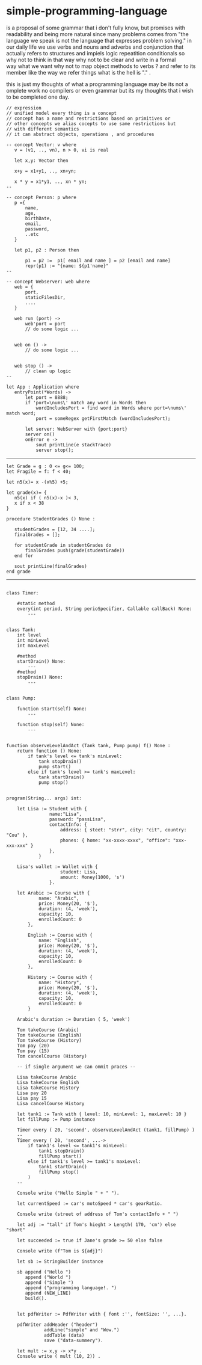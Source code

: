 # simple-programming-language

is a proposal of some grammar that i don't fully know,
but promises with readability and being more natural
since many problems comes from 
"the language we speak is not the language that expresses problem solving."
in our daily life we use verbs and nouns and adverbs and conjunction
that actually refers to structures and impiels
  logic
  repeatition 
  conditionals
 so why not to think in that way why not to be clear and write in a formal\
 way what we want
 why not to map object methods to verbs ?
 and refer to its member like the way we refer things what is the hell is "." .
 
 this is just my thoughts of what a programming language may be
 its not a omplete work no compilers or even grammar but its my thoughts that i wish
 to be completed one day.
 
 
 ```
// expression
// unified model every thing is a concept
// concept has a name and restrictions based on primitives or 
// other concepts we alias cocepts to use same restrictions but
// with different semantics
// it can abstract objects, operations , and procedures

-- concept Vector: v where
	v = (v1, .., vn), n > 0, vi is real

	let x,y: Vector then

	x+y = x1+y1, .., xn+yn;

	x * y = x1*y1, .., xn * yn;
--

-- concept Person: p where
	p ={
		name, 
		age, 
		birthDate, 
		email, 
		password, 
		..etc
	}

	let p1, p2 : Person then

		p1 = p2 :=  p1[ email and name ] = p2 [email and name]
		repr(p1) := "{name: ${p1'name}"
--

-- concept Webserver: web where 
	web = {
		port,
		staticFilesDir,
		....
	}

	web run (port) ->
		web'port = port
		// do some logic ...


	web on () ->
		// do some logic ...


	web stop () ->
		// clean up logic
--

let App : Application where 
	entryPoint(*Words) ->
		let port = 8888;
		if 'port=\nums\' match any word in Words then
			wordIncludesPort = find word in Words where port=\nums\' match word;
			port = someRegex getFirstMatch (wordIncludesPort);

		let server: WebServer with {port:port}
		server on()
		onError e ->
			sout printLine(e stackTrace)
			server stop();
 ```
 
 -----------------------------------------------------------------------------------------
 
 ```
let Grade = g : 0 <= g<= 100;
let Fragile = f: f < 40;

let n5(x)= x -(x%5) +5;

let grade(x)= {
    n5(x) if ( n5(x)-x )< 3,
    x if x < 38
}

procedure StudentGrades () None :

    studentGrades = [12, 34 ....];
    finalGrades = [];

    for studentGrade in studentGrades do
        finalGrades push(grade(studentGrade))
    end for

    sout printLine(finalGrades)
end grade
 ```
 -----------------------------------------------------------------------------------------
```
	
class Timer:

	#static method 
	every(int period, String perioSpecifier, Callable callBack) None:
		---


class Tank:
	int level
	int minLevel
	int maxLevel

	#method
	startDrain() None:
		---
	#method
	stopDrain() None:
		---

	
class Pump:

	function start(self) None:
		---

	function stop(self) None:
		---


function observeLevelAndAct (Tank tank, Pump pump) f() None :
	return function () None:
		if tank's level <= tank's minLevel:
			tank stopDrain()
			pump start()
		else if tank's level >= tank's maxLevel:
			tank startDrain()
			pump stop()


program(String... args) int:
	
	let Lisa := Student with {
				name:"Lisa",
				password: "passLisa",
				contactInfo: {
					address: { steet: "strr", city: "cit", country: "Cou" },
					phones: { home: "xx-xxxx-xxxx", "office": "xxx-xxx-xxx" }
				},
			}

	Lisa's wallet := Wallet with { 
					student: Lisa, 
					amount: Money(1000, 's')
				}.
	
	let Arabic := Course with {
			name: "Arabic",
			price: Money(20, '$'),
			duration: (4, 'week'),
			capacity: 10,
			enrolledCount: 0
		},

		English := Course with {
			name: "English",
			price: Money(20, '$'),
			duration: (4, 'week'),
			capacity: 10,
			enrolledCount: 0
		},

		History := Course with {
			name: "History",
			price: Money(20, '$'),
			duration: (4, 'week'),
			capacity: 10,
			enrolledCount: 0
		}

	Arabic's duration := Duration ( 5, 'week')
	
	Tom takeCourse (Arabic)
	Tom takeCourse (English)
	Tom takeCourse (History)
	Tom pay (20)
	Tom pay (15)
	Tom cancelCourse (History)

	-- if single argument we can ommit praces --

	Lisa takeCourse Arabic
	Lisa takeCourse English
	Lisa takeCourse History
	Lisa pay 20
	Lisa pay 15
	Lisa cancelCourse History

	let tank1 := Tank with { level: 10, minLevel: 1, maxLevel: 10 }
	let fillPump := Pump instance

	Timer every ( 20, 'second', observeLevelAndAct (tank1, fillPump) )
	--
	Timer every ( 20, 'second', ...-> 
		if tank1's level <= tank1's minLevel:
			tank1 stopDrain()
			fillPump start()
		else if tank1's level >= tank1's maxLevel:
			tank1 startDrain()
			fillPump stop()
		)
	--

	Console write ("Hello Simple " + " ").

	let currentSpeed := car's motoSpeed * car's gearRatio.

	Console write (street of address of Tom's contactInfo + " ") 

	let adj := "tall" if Tom's hieght > Length( 170, 'cm') else "short"

	let succeeded := true if Jane's grade >= 50 else false

	Console write (f"Tom is ${adj}")

	let sb := StringBuilder instance
	
	sb append ("Hello ")
	   append ("World ")
	   append ("Simple ")
	   append ("programming language!. ")
	   append (NEW_LINE)
	   build().


	let pdfWriter := PdfWriter with { font :'', fontSize: '', ...}.

	pdfWriter addHeader ("header")
			  addLine("simple" and "Wow.")
			  addTable (data)
			  save ("data-summery").

	let mult := x,y -> x*y .
	Console write ( mult (10, 2)) .

```



	
	


